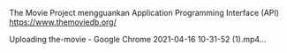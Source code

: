 The Movie Project mengguankan Application Programming Interface (API) https://www.themoviedb.org/ 


Uploading the-movie - Google Chrome 2021-04-16 10-31-52 (1).mp4…

